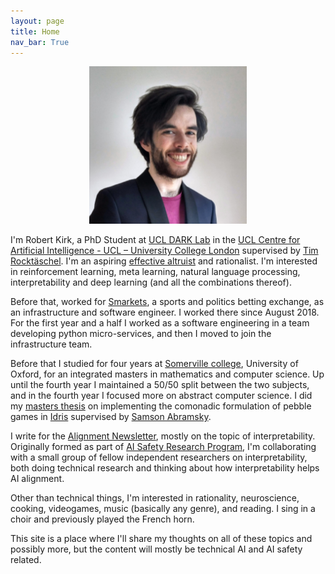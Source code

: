 ```yaml
---
layout: page
title: Home
nav_bar: True
---
```


<div>
<p>
<img src="/assets/profile-picture.jpg" alt="me" style="width:  50%; margin-left: 25%; margin-right: 25%; ">
</p>
</div>

I'm Robert Kirk, a PhD Student at [UCL DARK Lab](https://ucl-dark.github.io/) in the [UCL Centre for Artificial Intelligence - UCL – University College London](https://www.ucl.ac.uk/ai-centre/) supervised by [Tim Rocktäschel](https://rockt.github.io/). I'm an aspiring <a href="https://www.effectivealtruism.org/">effective altruist</a> and rationalist. I'm interested in reinforcement learning, meta learning, natural language processing, interpretability and deep learning (and all the combinations thereof).

Before that, worked for <a href="https://smarkets.com/careers/">Smarkets</a>, a sports and politics betting exchange, as an infrastructure and software engineer. I worked there since August 2018. For the first year and a half I worked as a software engineering in a team developing python micro-services, and then I moved to join the infrastructure team.

Before that I studied for four years at [Somerville college](https://www.some.ox.ac.uk/), University of Oxford, for an integrated masters in mathematics and computer science. Up until the fourth year I maintained a 50/50 split between the two subjects, and in the fourth year I focused more on abstract computer science. I did my [masters thesis](https://github.com/RobertKirk/Graph-Comonads-from-Pebble-Games) on implementing the comonadic formulation of pebble games in [Idris](https://www.idris-lang.org/) supervised by [Samson Abramsky](http://www.cs.ox.ac.uk/people/samson.abramsky/).

I write for the [Alignment Newsletter](https://rohinshah.com/alignment-newsletter/), mostly on the topic of interpretability. Originally formed as part of [AI Safety Research Program](https://aisrp.org/), I'm collaborating with a small group of fellow independent researchers on interpretability, both doing technical research and thinking about how interpretability helps AI alignment.

Other than technical things, I'm interested in rationality, neuroscience, cooking, videogames, music (basically any genre), and reading. I sing in a choir and previously played the French horn.

This site is a place where I'll share my thoughts on all of these topics and possibly more, but the content will mostly be technical AI and AI safety related.

